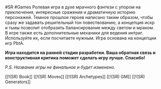 #SR #Games 
Ролевая игра в духе мрачного фэнтези с упором на приключения, интересные сражения и драматичную историю персонажей. Темное прошлое героев написано таким образом, чтобы сразу же задавать решительный тон повествованию, а концепция искр и тьмы позволит отобразить балансирование между светом и мраком.
В игре также есть дополнительные механики для ведения интриг. Используйте их, если посчитаете нужным.
Игра основана на концепции игр PbtA.

**Игра находится на ранней стадии разработки. Ваша обратная связь и конструктивная критика поможет сделать игру лучше. Спасибо!**

*P.S. Название игры не финальное и будет изменено.*

[[!(SR) Book]]
[[!(SR) Moves]]
[[!(SR) Archetypes]]
[[!(SR) GM]]
[[!(SR) Generators]]